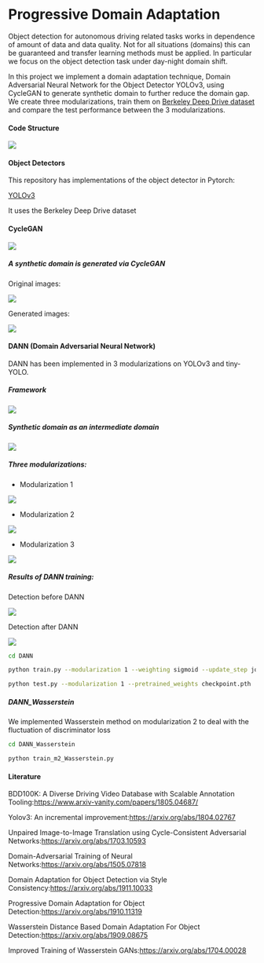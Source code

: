 # **Progressive Domain Adaptation**

Object detection for autonomous driving related tasks works in dependence of amount of data and data quality. Not for all situations (domains) this can be guaranteed and transfer learning methods must be applied. In particular we focus on the object detection task under day-night domain shift.

In this project we implement a domain adaptation technique, Domain Adversarial Neural Network for the Object Detector YOLOv3, using CycleGAN to generate synthetic domain to further reduce the domain gap. We create three modularizations, train them on [Berkeley Deep Drive dataset](https://bdd-data.berkeley.edu/) and compare the test performance between the 3 modularizations.

#### **Code Structure**

![](IMG/code_structure.jpg)

#### **Object Detectors**

This repository has implementations of the object detector in Pytorch:

[YOLOv3](https://arxiv.org/abs/1804.02767)

It uses the Berkeley Deep Drive dataset

#### **CycleGAN**

![](IMG/CycleGAN.jpg)

##### **A synthetic domain is generated via CycleGAN**

Original images:

![](IMG/original_image.jpg)

Generated images:

![](IMG/generated_image.jpg)

#### **DANN (Domain Adversarial Neural Network)**

DANN has been implemented in 3 modularizations on YOLOv3 and tiny-YOLO.

##### **Framework**

![](IMG/DANN.jpg)

##### **Synthetic domain as an intermediate domain**

![](IMG/synthetic_domain.png)

##### **Three modularizations:**

- Modularization 1

![](IMG/modularization1.jpg)

- Modularization 2

![](IMG/modularization2.jpg)

- Modularization 3

![](IMG/modularization3.jpg)

##### **Results of DANN training:**

Detection before DANN

![](IMG/DANN1.jpg)

Detection after DANN

![](IMG/DANN2.jpg)

```sh
cd DANN

python train.py --modularization 1 --weighting sigmoid --update_step joint

python test.py --modularization 1 --pretrained_weights checkpoint.pth
```

##### **DANN\_Wasserstein**

We implemented Wasserstein method on modularization 2 to deal with the fluctuation of discriminator loss

```sh
cd DANN_Wasserstein

python train_m2_Wasserstein.py
```

#### **Literature**

BDD100K: A Diverse Driving Video Database with Scalable Annotation Tooling:https://www.arxiv-vanity.com/papers/1805.04687/

Yolov3: An incremental improvement:https://arxiv.org/abs/1804.02767

Unpaired Image-to-Image Translation using Cycle-Consistent Adversarial Networks:https://arxiv.org/abs/1703.10593

Domain-Adversarial Training of Neural Networks:https://arxiv.org/abs/1505.07818

Domain Adaptation for Object Detection via Style Consistency:https://arxiv.org/abs/1911.10033

Progressive Domain Adaptation for Object Detection:https://arxiv.org/abs/1910.11319

Wasserstein Distance Based Domain Adaptation For Object Detection:https://arxiv.org/abs/1909.08675

Improved Training of Wasserstein GANs:https://arxiv.org/abs/1704.00028
